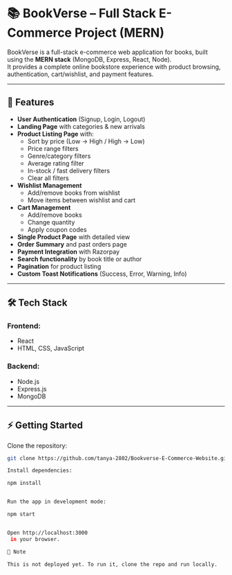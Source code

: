 # 📚 BookVerse – Full Stack E-Commerce Project (MERN)

BookVerse is a full-stack e-commerce web application for books, built using the **MERN stack** (MongoDB, Express, React, Node).  
It provides a complete online bookstore experience with product browsing, authentication, cart/wishlist, and payment features.  

---

## 🚀 Features

- **User Authentication** (Signup, Login, Logout)  
- **Landing Page** with categories & new arrivals  
- **Product Listing Page** with:  
  - Sort by price (Low → High / High → Low)  
  - Price range filters  
  - Genre/category filters  
  - Average rating filter  
  - In-stock / fast delivery filters  
  - Clear all filters  
- **Wishlist Management**  
  - Add/remove books from wishlist  
  - Move items between wishlist and cart  
- **Cart Management**  
  - Add/remove books  
  - Change quantity  
  - Apply coupon codes  
- **Single Product Page** with detailed view  
- **Order Summary** and past orders page  
- **Payment Integration** with Razorpay  
- **Search functionality** by book title or author  
- **Pagination** for product listing  
- **Custom Toast Notifications** (Success, Error, Warning, Info)  

---

## 🛠️ Tech Stack

### Frontend:
- React  
- HTML, CSS, JavaScript  

### Backend:
- Node.js  
- Express.js  
- MongoDB  

---

## ⚡ Getting Started

Clone the repository:

```bash
git clone https://github.com/tanya-2802/Bookverse-E-Commerce-Website.git

Install dependencies:

npm install


Run the app in development mode:

npm start


Open http://localhost:3000
 in your browser.

📌 Note

This is not deployed yet. To run it, clone the repo and run locally.
